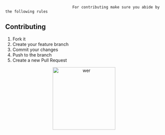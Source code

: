 
```
                              For contributing make sure you abide by the following rules

```
## Contributing

1. Fork it 
2. Create your feature branch 
3. Commit your changes 
4. Push to the branch 
5. Create a new Pull Request

<p align="center">
    <img alt="wer" src="https://www.swlaw.edu/sites/default/files/styles/blog_detail/public/2019-10/Thank%20You%20Blog.jpg?itok=P_az2O7P?raw=true" width="200"/>
 
</p><p align="center">
   
</p>

